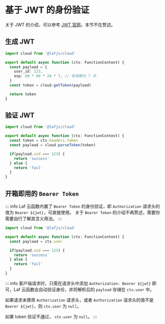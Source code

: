 

# 基于 JWT 的身份验证

关于 JWT 的介绍，可以参考 [JWT 官网](https://jwt.io/)，本节不在赘述。


## 生成 JWT

```typescript
import cloud from '@lafjs/cloud'

export default async function (ctx: FunctionContext) {
  const payload = { 
    user_id: 123,
    exp: 60 * 60 * 24 * 7, // 有效期为 7 天
  }
  const token = cloud.getToken(payload)

  return token
}
```

## 验证 JWT

```typescript
import cloud from '@lafjs/cloud'

export default async function (ctx: FunctionContext) {
  const token = ctx.headers.token
  const payload = cloud.parseToken(token)

  if(payload.uid === 123) {
    return 'success'
  } else {
    return 'fail'
  }
}
```

## 开箱即用的 `Bearer Token`

::: info
Laf 云函数内置了 `Bearer Token` 的身份验证，即 `Authorization` 请求头的值为 `Bearer ${jwt}`，可直接使用。
关于 `Bearer Token` 的介绍不再赘述，需要你需要自行了解其含义用法。
:::

```typescript
import cloud from '@lafjs/cloud'

export default async function (ctx: FunctionContext) {
  const payload = ctx.user

  if(payload.uid === 123) {
    return 'success'
  } else {
    return 'fail'
  }
}
```

::: info
客户端请求时，只需在请求头中添加 `Authorization: Bearer ${jwt}` 即可，Laf 云函数会自动验证身份，并将解析后的 `payload` 存储在 `ctx.user` 中。

如果请求未携带 `Authorization` 请求头，或者 `Authorization` 请求头的值不是 `Bearer ${jwt}`，则 `ctx.user` 为 `null`。

如果 token 验证不通过， `ctx.user` 为 `null`。
:::

